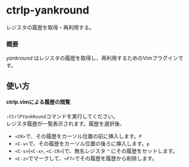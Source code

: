 # ctrlp-yankround

レジスタの履歴を取得・再利用する。

### 概要

*yankround* はレジスタの履歴を取得し、再利用するためのVimプラグインです。

## 使い方

#### ctrlp.vimによる履歴の閲覧

`:CtrlPYankRound`コマンドを実行してください。  
レジスタ履歴が一覧表示されます。履歴を選択後、  

- `<CR>`で、その履歴をカーソル位置の前に挿入します。`P`
- `<C-v>`で、その履歴をカーソル位置の後ろに挿入します。`p`
- `<C-s>`(`<C-x>`, `<C-CR>`)で、無名レジスタ `"` にその履歴をセットします。
- `<C-z>`でマークして、`<F7>`でその履歴を履歴から削除します。


